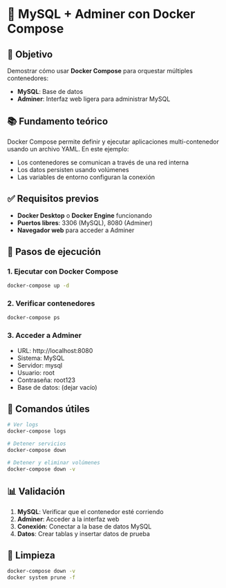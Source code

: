 # 🐬 MySQL + Adminer con Docker Compose

## 🎯 Objetivo

Demostrar cómo usar **Docker Compose** para orquestar múltiples contenedores:
- **MySQL**: Base de datos
- **Adminer**: Interfaz web ligera para administrar MySQL

## 📚 Fundamento teórico

Docker Compose permite definir y ejecutar aplicaciones multi-contenedor usando un archivo YAML. En este ejemplo:
- Los contenedores se comunican a través de una red interna
- Los datos persisten usando volúmenes
- Las variables de entorno configuran la conexión

## ✅ Requisitos previos

- **Docker Desktop** o **Docker Engine** funcionando
- **Puertos libres**: 3306 (MySQL), 8080 (Adminer)
- **Navegador web** para acceder a Adminer

## 🚀 Pasos de ejecución

### 1. Ejecutar con Docker Compose
```bash
docker-compose up -d
```

### 2. Verificar contenedores
```bash
docker-compose ps
```

### 3. Acceder a Adminer
- URL: http://localhost:8080
- Sistema: MySQL
- Servidor: mysql
- Usuario: root
- Contraseña: root123
- Base de datos: (dejar vacío)

## 🔧 Comandos útiles

```bash
# Ver logs
docker-compose logs

# Detener servicios
docker-compose down

# Detener y eliminar volúmenes
docker-compose down -v
```

## 📊 Validación

1. **MySQL**: Verificar que el contenedor esté corriendo
2. **Adminer**: Acceder a la interfaz web
3. **Conexión**: Conectar a la base de datos MySQL
4. **Datos**: Crear tablas y insertar datos de prueba

## 🧹 Limpieza

```bash
docker-compose down -v
docker system prune -f
```
